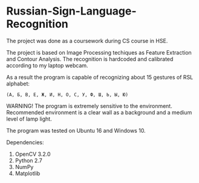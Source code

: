 # Russian-Sign-Language-Recognition

The project was done as a coursework during CS course in HSE.

The project is based on Image Processing techiques as Feature Extraction and Contour Analysis. The recognition is hardcoded and calibrated according to my laptop webcam.

As a result the program is capable of recognizing about 15 gestures of RSL alphabet:

`(А, Б, В, Е, Ж, И, Н, О, С, У, Ф, Ш, Ь, Ы, Ю)`

WARNING! The program is extremely sensitive to the environment. Recommended environment is a clear wall as a background and a medium level of lamp light.

The program was tested on Ubuntu 16 and Windows 10.

Dependencies:
1) OpenCV 3.2.0
2) Python 2.7
3) NumPy
4) Matplotlib

